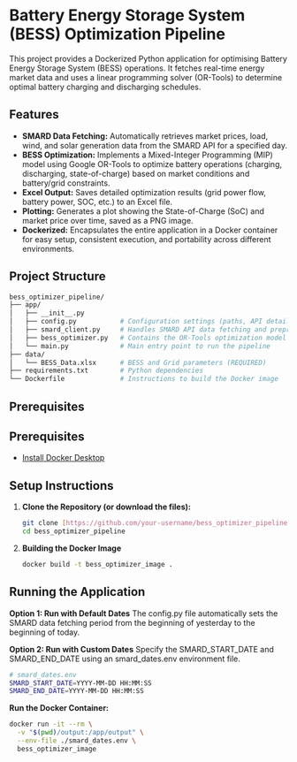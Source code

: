 # Battery Energy Storage System (BESS) Optimization Pipeline

This project provides a Dockerized Python application for optimising Battery Energy Storage System (BESS) operations. It fetches real-time energy market data and uses a linear programming solver (OR-Tools) to determine optimal battery charging and discharging schedules.

## Features

* **SMARD Data Fetching:** Automatically retrieves market prices, load, wind, and solar generation data from the SMARD API for a specified day.
* **BESS Optimization:** Implements a Mixed-Integer Programming (MIP) model using Google OR-Tools to optimize battery operations (charging, discharging, state-of-charge) based on market conditions and battery/grid constraints.
* **Excel Output:** Saves detailed optimization results (grid power flow, battery power, SOC, etc.) to an Excel file.
* **Plotting:** Generates a plot showing the State-of-Charge (SoC) and market price over time, saved as a PNG image.
* **Dockerized:** Encapsulates the entire application in a Docker container for easy setup, consistent execution, and portability across different environments.

## Project Structure
```bash
bess_optimizer_pipeline/
├── app/
│   ├── __init__.py         
│   ├── config.py           # Configuration settings (paths, API details, dates)
│   ├── smard_client.py     # Handles SMARD API data fetching and preprocessing
│   ├── bess_optimizer.py   # Contains the OR-Tools optimization model
│   └── main.py             # Main entry point to run the pipeline
├── data/
│   └── BESS_Data.xlsx      # BESS and Grid parameters (REQUIRED)
├── requirements.txt        # Python dependencies
└── Dockerfile              # Instructions to build the Docker image
```
## Prerequisites

## Prerequisites

* [Install Docker Desktop](https://docs.docker.com/desktop/)

## Setup Instructions

1.  **Clone the Repository (or download the files):**
    ```bash
    git clone [https://github.com/your-username/bess_optimizer_pipeline.git](https://github.com/your-username/bess_optimizer_pipeline.git)
    cd bess_optimizer_pipeline
    ```
2.  **Building the Docker Image**
    ```bash
    docker build -t bess_optimizer_image .

## Running the Application

**Option 1: Run with Default Dates**
The config.py file automatically sets the SMARD data fetching period from the beginning of yesterday to the beginning of today.

**Option 2: Run with Custom Dates**
Specify the SMARD_START_DATE and SMARD_END_DATE using an smard_dates.env environment file.
```bash
# smard_dates.env
SMARD_START_DATE=YYYY-MM-DD HH:MM:SS
SMARD_END_DATE=YYYY-MM-DD HH:MM:SS
```
**Run the Docker Container:**
```bash
docker run -it --rm \
  -v "$(pwd)/output:/app/output" \
  --env-file ./smard_dates.env \
  bess_optimizer_image
```